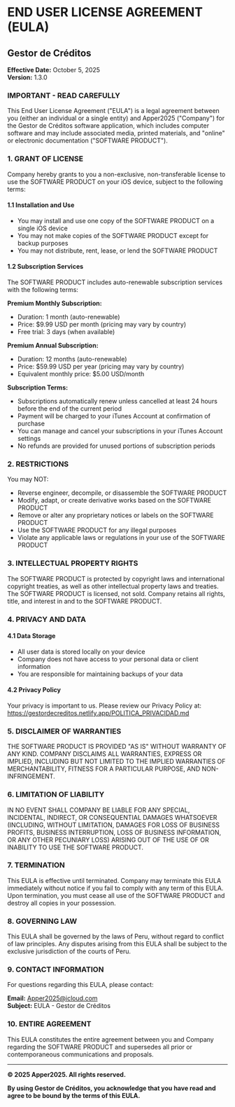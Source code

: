 # END USER LICENSE AGREEMENT (EULA)
## Gestor de Créditos

**Effective Date:** October 5, 2025  
**Version:** 1.3.0

### IMPORTANT - READ CAREFULLY

This End User License Agreement ("EULA") is a legal agreement between you (either an individual or a single entity) and Apper2025 ("Company") for the Gestor de Créditos software application, which includes computer software and may include associated media, printed materials, and "online" or electronic documentation ("SOFTWARE PRODUCT").

### 1. GRANT OF LICENSE

Company hereby grants to you a non-exclusive, non-transferable license to use the SOFTWARE PRODUCT on your iOS device, subject to the following terms:

#### 1.1 Installation and Use
- You may install and use one copy of the SOFTWARE PRODUCT on a single iOS device
- You may not make copies of the SOFTWARE PRODUCT except for backup purposes
- You may not distribute, rent, lease, or lend the SOFTWARE PRODUCT

#### 1.2 Subscription Services
The SOFTWARE PRODUCT includes auto-renewable subscription services with the following terms:

**Premium Monthly Subscription:**
- Duration: 1 month (auto-renewable)
- Price: $9.99 USD per month (pricing may vary by country)
- Free trial: 3 days (when available)

**Premium Annual Subscription:**
- Duration: 12 months (auto-renewable)
- Price: $59.99 USD per year (pricing may vary by country)
- Equivalent monthly price: $5.00 USD/month

**Subscription Terms:**
- Subscriptions automatically renew unless cancelled at least 24 hours before the end of the current period
- Payment will be charged to your iTunes Account at confirmation of purchase
- You can manage and cancel your subscriptions in your iTunes Account settings
- No refunds are provided for unused portions of subscription periods

### 2. RESTRICTIONS

You may NOT:
- Reverse engineer, decompile, or disassemble the SOFTWARE PRODUCT
- Modify, adapt, or create derivative works based on the SOFTWARE PRODUCT
- Remove or alter any proprietary notices or labels on the SOFTWARE PRODUCT
- Use the SOFTWARE PRODUCT for any illegal purposes
- Violate any applicable laws or regulations in your use of the SOFTWARE PRODUCT

### 3. INTELLECTUAL PROPERTY RIGHTS

The SOFTWARE PRODUCT is protected by copyright laws and international copyright treaties, as well as other intellectual property laws and treaties. The SOFTWARE PRODUCT is licensed, not sold. Company retains all rights, title, and interest in and to the SOFTWARE PRODUCT.

### 4. PRIVACY AND DATA

#### 4.1 Data Storage
- All user data is stored locally on your device
- Company does not have access to your personal data or client information
- You are responsible for maintaining backups of your data

#### 4.2 Privacy Policy
Your privacy is important to us. Please review our Privacy Policy at: https://gestordecreditos.netlify.app/POLITICA_PRIVACIDAD.md

### 5. DISCLAIMER OF WARRANTIES

THE SOFTWARE PRODUCT IS PROVIDED "AS IS" WITHOUT WARRANTY OF ANY KIND. COMPANY DISCLAIMS ALL WARRANTIES, EXPRESS OR IMPLIED, INCLUDING BUT NOT LIMITED TO THE IMPLIED WARRANTIES OF MERCHANTABILITY, FITNESS FOR A PARTICULAR PURPOSE, AND NON-INFRINGEMENT.

### 6. LIMITATION OF LIABILITY

IN NO EVENT SHALL COMPANY BE LIABLE FOR ANY SPECIAL, INCIDENTAL, INDIRECT, OR CONSEQUENTIAL DAMAGES WHATSOEVER (INCLUDING, WITHOUT LIMITATION, DAMAGES FOR LOSS OF BUSINESS PROFITS, BUSINESS INTERRUPTION, LOSS OF BUSINESS INFORMATION, OR ANY OTHER PECUNIARY LOSS) ARISING OUT OF THE USE OF OR INABILITY TO USE THE SOFTWARE PRODUCT.

### 7. TERMINATION

This EULA is effective until terminated. Company may terminate this EULA immediately without notice if you fail to comply with any term of this EULA. Upon termination, you must cease all use of the SOFTWARE PRODUCT and destroy all copies in your possession.

### 8. GOVERNING LAW

This EULA shall be governed by the laws of Peru, without regard to conflict of law principles. Any disputes arising from this EULA shall be subject to the exclusive jurisdiction of the courts of Peru.

### 9. CONTACT INFORMATION

For questions regarding this EULA, please contact:

**Email:** Apper2025@icloud.com  
**Subject:** EULA - Gestor de Créditos

### 10. ENTIRE AGREEMENT

This EULA constitutes the entire agreement between you and Company regarding the SOFTWARE PRODUCT and supersedes all prior or contemporaneous communications and proposals.

---

**© 2025 Apper2025. All rights reserved.**

**By using Gestor de Créditos, you acknowledge that you have read and agree to be bound by the terms of this EULA.**
